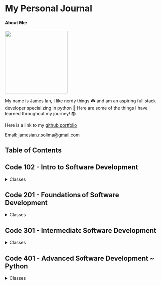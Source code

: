 # My Personal Journal

#### About Me:

<img src="headshot2022-circle.png" width="200px" height="200px">

My name is James Ian, I like nerdy things 🎮 and am an aspiring full stack developer specializing in python 🐍 
Here are some of the things I have learned throughout my journey! 📚 



Here is a link to my [github portfolio](https://github.com/jamesCodes808)

Email: [jamesian.r.solima@gmail.com](mailto:jamesian.r.solima@gmail.com) 


## Table of Contents

## Code 102 - Intro to Software Development
<details closed><summary>Classes</summary>

<a href='https://jamescodes808.github.io/reading-notes/102/learning-markdown'>Class 1</a>
<br>
<a href='https://jamescodes808.github.io/reading-notes/102/the-coders-computer'>Class 2</a>
<br>
<a href='https://jamescodes808.github.io/reading-notes/102/revisions-and-the-cloud'>Class 3</a>
<br>
<a href='https://jamescodes808.github.io/reading-notes/102/structure-web-pages-with-html'>Class 4</a>
<br>
<a href='https://jamescodes808.github.io/reading-notes/102/design-web-pages-with-css'>Class 5</a>
<br>
<a href='https://jamescodes808.github.io/reading-notes/102/dynamic-webpages-with-javascript'>Class 6</a>
<br>
<a href='https://jamescodes808.github.io/reading-notes/102/programming-with-javascript'>Class 7</a>
<br>
<a href='https://jamescodes808.github.io/reading-notes/102/operators-and-loops'>Class 8</a>
<br>

</details>

## Code 201 - Foundations of Software Development
<details closed><summary>Classes</summary>

<a href='https://jamescodes808.github.io/reading-notes/201/class-01'>Class 1</a>
<br>
<a href='https://jamescodes808.github.io/reading-notes/201/class-02'>Class 2</a>
<br>
<a href='https://jamescodes808.github.io/reading-notes/201/class-03'>Class 3</a>
<br>
<a href='https://jamescodes808.github.io/reading-notes/201/class-04'>Class 4</a>
<br>
<a href='https://jamescodes808.github.io/reading-notes/201/class-05'>Class 5</a>
<br>
<a href='https://jamescodes808.github.io/reading-notes/201/class-06'>Class 6</a>
<br>
<a href='https://jamescodes808.github.io/reading-notes/201/class-07'>Class 7</a>
<br>
<a href='https://jamescodes808.github.io/reading-notes/201/class-08'>Class 8</a>
<br>
<a href='https://jamescodes808.github.io/reading-notes/201/class-09'>Class 9</a>
<br>
<a href='https://jamescodes808.github.io/reading-notes/201/class-10'>Class 10</a>
<br>
<a href='https://jamescodes808.github.io/reading-notes/201/class-11'>Class 11</a>
<br>
<a href='https://jamescodes808.github.io/reading-notes/201/class-12'>Class 12</a>
<br>
<a href='https://jamescodes808.github.io/reading-notes/201/class-13'>Class 13</a>
<br>
<a href='https://jamescodes808.github.io/reading-notes/201/class-14.a'>Class 14.a</a>
<br>
<a href='https://jamescodes808.github.io/reading-notes/201/class-14.b'>Class 14.b</a>
<br>

</details>

## Code 301 - Intermediate Software Development
<details closed><summary>Classes</summary>

<a href='https://jamescodes808.github.io/reading-notes/301/class-01'>Class 1</a>
<br>
<a href='https://jamescodes808.github.io/reading-notes/301/class-02'>Class 2</a>
<br>
<a href='https://jamescodes808.github.io/reading-notes/301/class-03'>Class 3</a>
<br>
<a href='https://jamescodes808.github.io/reading-notes/301/class-04'>Class 4</a>
<br>
<a href='https://jamescodes808.github.io/reading-notes/301/class-05'>Class 5</a>
<br>
<a href='https://jamescodes808.github.io/reading-notes/301/class-06'>Class 6</a>
<br>
<a href='https://jamescodes808.github.io/reading-notes/301/class-07'>Class 7</a>
<br>
<a href='https://jamescodes808.github.io/reading-notes/301/class-08'>Class 8</a>
<br>
<a href='https://jamescodes808.github.io/reading-notes/301/class-09'>Class 9</a>
<br>
<a href='https://jamescodes808.github.io/reading-notes/301/class-10'>Class 10</a>
<br>
<a href='https://jamescodes808.github.io/reading-notes/301/class-11'>Class 11</a>
<br>
<a href='https://jamescodes808.github.io/reading-notes/301/class-12'>Class 12</a>
<br>
<a href='https://jamescodes808.github.io/reading-notes/301/class-13'>Class 13</a>
<br>
<a href='https://jamescodes808.github.io/reading-notes/301/class-14'>Class 14</a>
<br>
<a href='https://jamescodes808.github.io/reading-notes/301/class-15'>Class 15</a>
<br>

</details>

## Code 401 - Advanced Software Development ~ Python
<details closed><summary>Classes</summary>

<a href='https://jamescodes808.github.io/reading-notes/401/pregrowthmindset'>Pre: Growth Mindset</a>
<br>
<a href='https://jamescodes808.github.io/reading-notes/401/preterminal'>Pre: Terminal</a>
<br>
<a href='https://jamescodes808.github.io/reading-notes/401/presql'>Pre: SQL</a>
<br>
<a href='https://jamescodes808.github.io/reading-notes/401/class-01'>Class 1 </a>
<br>
<a href='https://jamescodes808.github.io/reading-notes/401/class-01.1'>Class 1.1: DSA</a>
<br>
<a href='https://jamescodes808.github.io/reading-notes/401/class-01.2'>Class 1.2: think like a programmer</a>
<br>
<a href='https://jamescodes808.github.io/reading-notes/401/class-02'>Class 2: Testing and Modules</a>
<br>
<a href='https://jamescodes808.github.io/reading-notes/401/class-03'>Class 3: File IO and Exceptions</a>
<br>
<a href='https://jamescodes808.github.io/reading-notes/401/class-04'>Class 4:Classes and Objects</a>
<br>
<a href='https://jamescodes808.github.io/reading-notes/401/class-05'>Class 5: Linked Lists</a>
<br>
<a href='https://jamescodes808.github.io/reading-notes/401/class-06'>Class 6: Ten Thousand Game 1</a>
<br>
<a href='https://jamescodes808.github.io/reading-notes/401/class-07'>Class 7: Scopes and Dice Rolls</a>
<br>
<a href='https://jamescodes808.github.io/reading-notes/401/class-08'>Class 8: List Comprehensions and Decorators</a>
<br>
<a href='https://jamescodes808.github.io/reading-notes/401/class-09'>Class 9</a>
<br>
<a href='https://jamescodes808.github.io/reading-notes/401/#'>Class 10</a>
<br>
<a href='https://jamescodes808.github.io/reading-notes/401/#'>Class 11</a>
<br>
<a href='https://jamescodes808.github.io/reading-notes/401/#'>Class 12</a>
<br>
<a href='https://jamescodes808.github.io/reading-notes/401/#'>Class 13</a>
<br>
<a href='https://jamescodes808.github.io/reading-notes/401/#'>Class 14</a>
<br>
<a href='https://jamescodes808.github.io/reading-notes/401/#'>Class 15</a>
<br>

</details>
